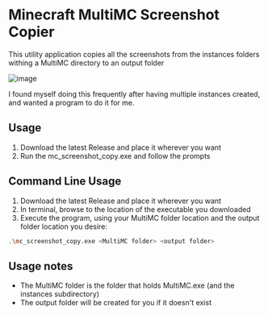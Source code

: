 # Minecraft MultiMC Screenshot Copier

This utility application copies all the screenshots from the instances folders withing a MultiMC directory to an output folder

![image](https://github.com/user-attachments/assets/a4a011de-4199-4cb5-89eb-ec0d6a8f9310)

I found myself doing this frequently after having multiple instances created, and wanted a program to do it for me.

## Usage
1. Download the latest Release and place it wherever you want
2. Run the mc_screenshot_copy.exe and follow the prompts

## Command Line Usage
1. Download the latest Release and place it wherever you want
2. In terminal, browse to the location of the executable you downloaded
3. Execute the program, using your MultiMC folder location and the output folder location you desire:
```sh
.\mc_screenshot_copy.exe <MultiMC folder> <output folder>
```
## Usage notes
- The MultiMC folder is the folder that holds MultiMC.exe (and the instances subdirectory)
- The output folder will be created for you if it doesn't exist
